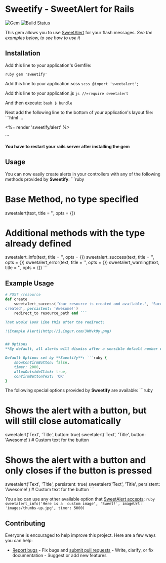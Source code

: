 # Sweetify - SweetAlert for Rails

[![Gem](https://img.shields.io/gem/v/sweetify.svg?style=flat-square)](https://rubygems.org/gems/sweetify) 
[![Build 
Status](https://travis-ci.org/wiskirz/sweetify.svg?branch=master)](https://travis-ci.org/wiskirz/sweetify)

This gem allows you to use [SweetAlert](http://t4t5.github.io/sweetalert/) for your 
flash messages. _See the examples below, to see how to use it_

## Installation

Add this line to your application's Gemfile:

```ruby gem 'sweetify' ```

Add this line to your application.scss ```scss @import 'sweetalert'; ```

Add this line to your application.js ```js //=require sweetalert ```

And then execute: ```bash $ bundle ```

Next add the following line to the bottom of your application's layout file: ```html 
...

<%= render 'sweetify/alert' %>

</body> </html> ```

**You have to restart your rails server after installing the gem**

## Usage
You can now easily create alerts in your controllers with any of the following 
methods provided by **Sweetify**: ```ruby
# Base Method, no type specified
sweetalert(text, title = '', opts = {})

# Additional methods with the type already defined
sweetalert_info(text, title = '', opts = {}) sweetalert_success(text, title = '', 
opts = {}) sweetalert_error(text, title = '', opts = {}) sweetalert_warning(text, 
title = '', opts = {}) ```

## Example Usage
```ruby
# POST /resource
def create
    sweetalert_success('Your resource is created and available.', 'Successfully 
created', persistent: 'Awesome!')
    redirect_to resource_path end ```

That would look like this after the redirect:

![Example Alert](http://i.imgur.com/3WMvk0y.png)


## Options
**By default, all alerts will dismiss after a sensible default number of seconds.**

Default Options set by **Sweetify**: ```ruby {
    showConfirmButton: false,
    timer: 2000,
    allowOutsideClick: true,
    confirmButtonText: 'OK'
}
```

The following special options provided by **Sweetify** are available: ```ruby
# Shows the alert with a button, but will still close automatically
sweetalert('Text', 'Title', button: true) sweetalert('Text', 'Title', button: 
'Awesome!') # Custom text for the button

# Shows the alert with a button and only closes if the button is pressed
sweetalert('Text', 'Title', persistent: true) sweetalert('Text', 'Title', 
persistent: 'Awesome!') # Custom text for the button ```

You also can use any other available option that [SweetAlert 
accepts](http://t4t5.github.io/sweetalert/): ```ruby sweetalert_info('Here is a 
custom image', 'Sweet!', imageUrl: 'images/thumbs-up.jpg', timer: 5000) ```


## Contributing
Everyone is encouraged to help improve this project. Here are a few ways you can 
help:

- [Report bugs](https://github.com/atrox/sweetify/issues) - Fix bugs and [submit 
pull requests](https://github.com/atrox/sweetify/pulls) - Write, clarify, or fix 
documentation - Suggest or add new features

